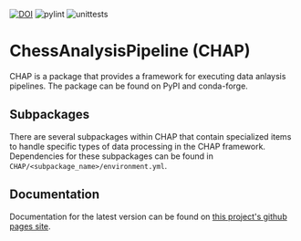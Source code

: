 [![DOI](https://zenodo.org/badge/600053436.svg)](https://zenodo.org/badge/latestdoi/600053436)
![pylint](https://github.com/CHESSComputing/ChessAnalysisPipeline/actions/workflows/pylint-check.yml/badge.svg)
![unittests](https://github.com/CHESSComputing/ChessAnalysisPipeline/actions/workflows/unittests.yml/badge.svg)

# ChessAnalysisPipeline (CHAP)
CHAP is a package that provides a framework for executing data anlaysis pipelines. The package can be found on PyPI and conda-forge.

## Subpackages
There are several subpackages within CHAP that contain specialized items to handle specific types of data processing in the CHAP framework. Dependencies for these subpackages can be found in `CHAP/<subpackage_name>/environment.yml`.

## Documentation
Documentation for the latest version can be found on [this project's github pages site](https://chesscomputing.github.io/ChessAnalysisPipeline/).

